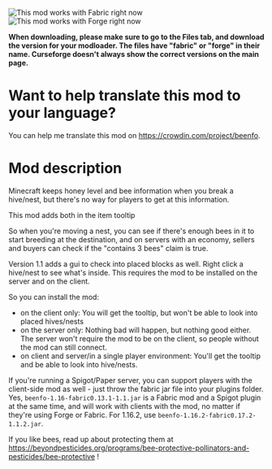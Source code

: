 ![](https://minecraft.guntram.de/buttonmaker/?Fabric+Status:/Works/00ff00/ "This mod works with Fabric right now") ![](https://minecraft.guntram.de/buttonmaker/?Forge+Status:/Works/00ff00/ "This mod works with Forge right now")

**When downloading, please make sure to go to the Files tab, and download the version for your modloader. The files have "fabric" or "forge" in their name. Curseforge doesn't always show the correct versions on the main page.**

Want to help translate this mod to your language?
======================================
You can help me translate this mod on https://crowdin.com/project/beenfo.

Mod description
===============

Minecraft keeps honey level and bee information when you break a hive/nest, but there's no way for players to get at this information.

This mod adds both in the item tooltip

So when you're moving a nest, you can see if there's enough bees in it to start breeding at the destination, and on servers with an economy, sellers and buyers can check if the "contains 3 bees" claim is true.

Version 1.1 adds a gui to check into placed blocks as well. Right click a hive/nest to see what's inside. This requires the mod to be installed on the server and on the client.

So you can install the mod:

* on the client only: You will get the tooltip, but won't be able to look into placed hives/nests
* on the server only: Nothing bad will happen, but nothing good either. The server won't require the mod to be on the client, so people without the mod can still connect.
* on client and server/in a single player environment: You'll get the tooltip and be able to look into hive/nests.

If you're running a Spigot/Paper server, you can support players with the client-side mod as well - just throw the fabric jar file into your plugins folder. Yes, `beenfo-1.16-fabric0.13.1-1.1.jar` is a Fabric mod and a Spigot plugin at the same time, and will work with clients with the mod, no matter if they're using Forge or Fabric. For 1.16.2, use `beenfo-1.16.2-fabric0.17.2-1.1.2.jar`.


If you like bees, read up about protecting them at https://beyondpesticides.org/programs/bee-protective-pollinators-and-pesticides/bee-protective !

